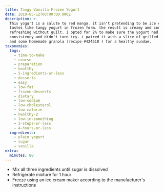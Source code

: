 ```yaml
---
title: Tangy Vanilla Frozen Yogurt
date: 2010-05-12T00:00:00.000Z
description: >-
  This yogurt is a salute to red mango. it isn't pretending to be ice cream. it
  tastes like tangy yogurt in frozen form. the result is creamy and completely
  refreshing without guilt. i opted for 2% to make sure the yogurt had the right
  consistency and didn't turn icy. i paired it with a slice of grilled pineapple
  and some homemade granola (recipe #424610 ) for a healthy sundae.
taxonomies:
  tags:
    - time-to-make
    - course
    - preparation
    - healthy
    - 5-ingredients-or-less
    - desserts
    - easy
    - low-fat
    - frozen-desserts
    - dietary
    - low-sodium
    - low-cholesterol
    - low-calorie
    - healthy-2
    - low-in-something
    - 3-steps-or-less
    - 4-hours-or-less
  ingredients:
    - plain yogurt
    - sugar
    - vanilla
extra:
  minutes: 80
---
```

 - Mix all three ingredients until sugar is dissolved
 - Refrigerate mixture for 1 hour
 - Freeze using an ice cream maker according to the manufacturer's instructions
